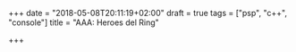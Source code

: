 +++
date = "2018-05-08T20:11:19+02:00"
draft = true
tags = ["psp", "c++", "console"]
title = "AAA: Heroes del Ring"

+++
